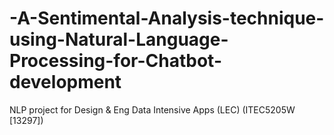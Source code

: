 # -A-Sentimental-Analysis-technique-using-Natural-Language-Processing-for-Chatbot-development

NLP project for Design & Eng Data Intensive Apps (LEC)
(ITEC5205W [13297])

